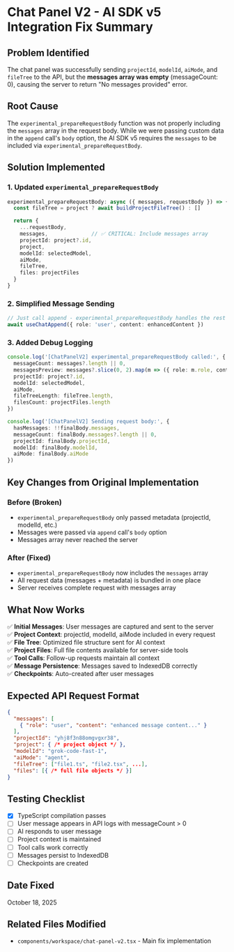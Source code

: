 # Chat Panel V2 - AI SDK v5 Integration Fix Summary

## Problem Identified
The chat panel was successfully sending `projectId`, `modelId`, `aiMode`, and `fileTree` to the API, but the **messages array was empty** (messageCount: 0), causing the server to return "No messages provided" error.

## Root Cause
The `experimental_prepareRequestBody` function was not properly including the `messages` array in the request body. While we were passing custom data in the `append` call's `body` option, the AI SDK v5 requires the `messages` to be included via `experimental_prepareRequestBody`.

## Solution Implemented

### 1. Updated `experimental_prepareRequestBody`
```typescript
experimental_prepareRequestBody: async ({ messages, requestBody }) => {
  const fileTree = project ? await buildProjectFileTree() : []

  return {
    ...requestBody,
    messages,              // ✅ CRITICAL: Include messages array
    projectId: project?.id,
    project,
    modelId: selectedModel,
    aiMode,
    fileTree,
    files: projectFiles
  }
}
```

### 2. Simplified Message Sending
```typescript
// Just call append - experimental_prepareRequestBody handles the rest
await useChatAppend({ role: 'user', content: enhancedContent })
```

### 3. Added Debug Logging
```typescript
console.log('[ChatPanelV2] experimental_prepareRequestBody called:', {
  messageCount: messages?.length || 0,
  messagesPreview: messages?.slice(0, 2).map(m => ({ role: m.role, contentLength: m.content?.length })),
  projectId: project?.id,
  modelId: selectedModel,
  aiMode,
  fileTreeLength: fileTree.length,
  filesCount: projectFiles.length
})

console.log('[ChatPanelV2] Sending request body:', {
  hasMessages: !!finalBody.messages,
  messageCount: finalBody.messages?.length || 0,
  projectId: finalBody.projectId,
  modelId: finalBody.modelId,
  aiMode: finalBody.aiMode
})
```

## Key Changes from Original Implementation

### Before (Broken)
- `experimental_prepareRequestBody` only passed metadata (projectId, modelId, etc.)
- Messages were passed via `append` call's `body` option
- Messages array never reached the server

### After (Fixed)
- `experimental_prepareRequestBody` now includes the `messages` array
- All request data (messages + metadata) is bundled in one place
- Server receives complete request with messages array

## What Now Works

✅ **Initial Messages**: User messages are captured and sent to the server  
✅ **Project Context**: projectId, modelId, aiMode included in every request  
✅ **File Tree**: Optimized file structure sent for AI context  
✅ **Project Files**: Full file contents available for server-side tools  
✅ **Tool Calls**: Follow-up requests maintain all context  
✅ **Message Persistence**: Messages saved to IndexedDB correctly  
✅ **Checkpoints**: Auto-created after user messages  

## Expected API Request Format

```json
{
  "messages": [
    { "role": "user", "content": "enhanced message content..." }
  ],
  "projectId": "yhj8f3n88omgvgxr38",
  "project": { /* project object */ },
  "modelId": "grok-code-fast-1",
  "aiMode": "agent",
  "fileTree": ["file1.ts", "file2.tsx", ...],
  "files": [{ /* full file objects */ }]
}
```

## Testing Checklist

- [x] TypeScript compilation passes
- [ ] User message appears in API logs with messageCount > 0
- [ ] AI responds to user message
- [ ] Project context is maintained
- [ ] Tool calls work correctly
- [ ] Messages persist to IndexedDB
- [ ] Checkpoints are created

## Date Fixed
October 18, 2025

## Related Files Modified
- `components/workspace/chat-panel-v2.tsx` - Main fix implementation
